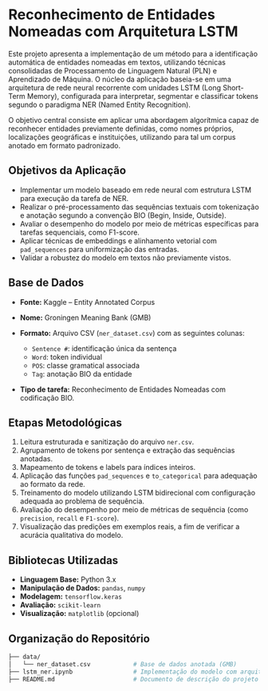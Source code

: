 # Reconhecimento de Entidades Nomeadas com Arquitetura LSTM

Este projeto apresenta a implementação de um método para a identificação automática de entidades nomeadas em textos, utilizando técnicas consolidadas de Processamento de Linguagem Natural (PLN) e Aprendizado de Máquina. O núcleo da aplicação baseia-se em uma arquitetura de rede neural recorrente com unidades LSTM (Long Short-Term Memory), configurada para interpretar, segmentar e classificar tokens segundo o paradigma NER (Named Entity Recognition).

O objetivo central consiste em aplicar uma abordagem algorítmica capaz de reconhecer entidades previamente definidas, como nomes próprios, localizações geográficas e instituições, utilizando para tal um corpus anotado em formato padronizado.

## Objetivos da Aplicação

- Implementar um modelo baseado em rede neural com estrutura LSTM para execução da tarefa de NER.
- Realizar o pré-processamento das sequências textuais com tokenização e anotação segundo a convenção BIO (Begin, Inside, Outside).
- Avaliar o desempenho do modelo por meio de métricas específicas para tarefas sequenciais, como F1-score.
- Aplicar técnicas de embeddings e alinhamento vetorial com `pad_sequences` para uniformização das entradas.
- Validar a robustez do modelo em textos não previamente vistos.

## Base de Dados

- **Fonte:** Kaggle – Entity Annotated Corpus  
- **Nome:** Groningen Meaning Bank (GMB)  
- **Formato:** Arquivo CSV (`ner_dataset.csv`) com as seguintes colunas:
  - `Sentence #`: identificação única da sentença
  - `Word`: token individual
  - `POS`: classe gramatical associada
  - `Tag`: anotação BIO da entidade

- **Tipo de tarefa:** Reconhecimento de Entidades Nomeadas com codificação BIO.

## Etapas Metodológicas

1. Leitura estruturada e sanitização do arquivo `ner.csv`.
2. Agrupamento de tokens por sentença e extração das sequências anotadas.
3. Mapeamento de tokens e labels para índices inteiros.
4. Aplicação das funções `pad_sequences` e `to_categorical` para adequação ao formato da rede.
5. Treinamento do modelo utilizando LSTM bidirecional com configuração adequada ao problema de sequência.
6. Avaliação do desempenho por meio de métricas de sequência (como `precision`, `recall` e `F1-score`).
7. Visualização das predições em exemplos reais, a fim de verificar a acurácia qualitativa do modelo.

## Bibliotecas Utilizadas

- **Linguagem Base:** Python 3.x
- **Manipulação de Dados:** `pandas`, `numpy`
- **Modelagem:** `tensorflow.keras`
- **Avaliação:** `scikit-learn`
- **Visualização:** `matplotlib` (opcional)

## Organização do Repositório

```bash
├── data/
│   └── ner_dataset.csv            # Base de dados anotada (GMB)
├── lstm_ner.ipynb                 # Implementação do modelo com arquitetura LSTM
├── README.md                      # Documento de descrição do projeto e instruções
